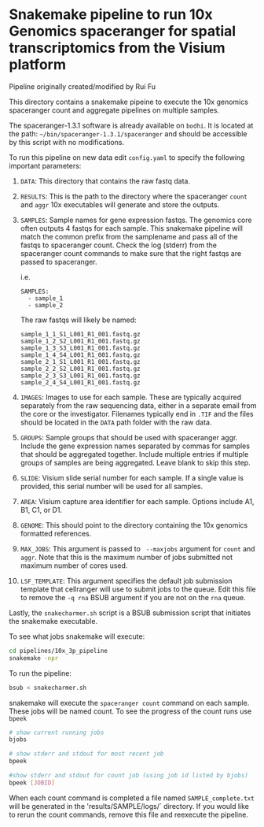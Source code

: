 
# Snakemake pipeline to run 10x Genomics spaceranger for spatial transcriptomics from the Visium platform

Pipeline originally created/modified by Rui Fu

This directory contains a snakemake pipeine to execute the 10x genomics
spaceranger count and aggregate pipelines on multiple samples. 

The spaceranger-1.3.1 software is already available on `bodhi`. 
It is located at the path: `~/bin/spaceranger-1.3.1/spaceranger` and should be accessible by this script with no modifications.

To run this pipeline on new data edit `config.yaml` to specify the following important parameters:

1. `DATA`: This directory that contains the raw fastq data. 
   
2. `RESULTS`: This is the path to the directory where the spaceranger `count` and `aggr` 10x executables will generate and store the outputs.

3. `SAMPLES`: Sample names for gene expression fastqs.
   The genomics core often outputs 4 fastqs for each sample.
   This snakemake pipeline will match the common prefix from the
   samplename and pass all of the fastqs to spaceranger count. Check the
   log (stderr) from the spaceranger count commands to make sure that the
   right fastqs are passed to spaceranger.  

   i.e. 
   ```
   SAMPLES:
     - sample_1 
     - sample_2
   ```
   
   The raw fastqs will likely be named:
   ```
   sample_1_1_S1_L001_R1_001.fastq.gz  
   sample_1_2_S2_L001_R1_001.fastq.gz  
   sample_1_3_S3_L001_R1_001.fastq.gz
   sample_1_4_S4_L001_R1_001.fastq.gz
   sample_2_1_S1_L001_R1_001.fastq.gz
   sample_2_2_S2_L001_R1_001.fastq.gz
   sample_2_3_S3_L001_R1_001.fastq.gz
   sample_2_4_S4_L001_R1_001.fastq.gz
   ```

4. `IMAGES`: Images to use for each sample. These are typically acquired separately from the raw sequencing data, either in a separate email from the core or the investigator. Filenames typically end in `.TIF` and the files should be located in the `DATA` path folder with the raw data.  
   
5. `GROUPS`: Sample groups that should be used with spaceranger aggr. Include the gene expression names separated by commas for samples that should be aggregated together. Include multiple entries if multiple groups of samples are being aggregated. Leave blank to skip this step.  

6. `SLIDE`: Visium slide serial number for each sample. If a single value is provided, this serial number will be used for all samples.  
   
7. `AREA`: Visium capture area identifier for each sample. Options include A1, B1, C1, or D1.
   
8.  `GENOME`: This should point to the directory containing the 10x
   genomics formatted references. 

9.  `MAX_JOBS`: This argument is passed to ` --maxjobs` argument for
   `count` and `aggr`. Note that this is the maximum number of jobs
   submitted not maximum number of cores used. 

10. `LSF_TEMPLATE`: This argument specifies the default job submission
   template that cellranger will use to submit jobs to the queue. Edit
   this file to remove the `-q rna` BSUB argument if you are not on the
  `rna` queue.  
   
Lastly, the `snakecharmer.sh` script is a BSUB submission script that initiates the
snakemake executable.

To see what jobs snakemake will execute:

```bash
cd pipelines/10x_3p_pipeline
snakemake -npr
```

To run the pipeline:

```bash
bsub < snakecharmer.sh
```

snakemake will execute the `spaceranger count` command on each sample. These jobs will be named count. To see the progress of the count runs use `bpeek`

```bash
# show current running jobs
bjobs

# show stderr and stdout for most recent job
bpeek

#show stderr and stdout for count job (using job id listed by bjobs)
bpeek [JOBID]
```

When each count command is completed a file named `SAMPLE_complete.txt` will be generated in the 'results/SAMPLE/logs/` directory. If you would like to rerun the count commands, remove this file and reexecute the pipeline.


